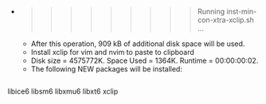 * >>>>>>>>> Running inst-min-con-xtra-xclip.sh ...
  * After this operation, 909 kB of additional disk space will be used.
  * Install xclip for vim and nvim to paste to clipboard
  * Disk size = 4575772K. Space Used = 1364K. Runtime = 00:00:00:02.
  * The following NEW packages will be installed:
  ```bash
libice6 libsm6 libxmu6 libxt6 xclip
  ```

